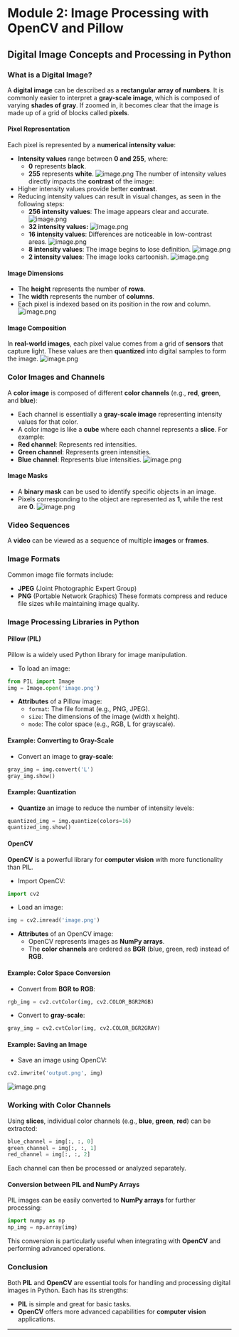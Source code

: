 

# Module 2: Image Processing with OpenCV and Pillow
## Digital Image Concepts and Processing in Python
### What is a Digital Image?
A **digital image** can be described as a **rectangular array of numbers**. It is commonly easier to interpret a **gray-scale image**, which is composed of varying **shades of gray**. If zoomed in, it becomes clear that the image is made up of a grid of blocks called **pixels**.
#### Pixel Representation
Each pixel is represented by a **numerical intensity value**:
- **Intensity values** range between **0 and 255**, where:
	- **0** represents **black**.
	- **255** represents **white**.
![image.png](https://prod-files-secure.s3.us-west-2.amazonaws.com/03e82b26-cccb-4906-bb56-adabcbdc0655/fa1bb4aa-313a-44c2-a7b3-7fa4a8432b08/image.png?X-Amz-Algorithm=AWS4-HMAC-SHA256&X-Amz-Content-Sha256=UNSIGNED-PAYLOAD&X-Amz-Credential=ASIAZI2LB4665B4WSL6J%2F20250129%2Fus-west-2%2Fs3%2Faws4_request&X-Amz-Date=20250129T231336Z&X-Amz-Expires=3600&X-Amz-Security-Token=IQoJb3JpZ2luX2VjEI7%2F%2F%2F%2F%2F%2F%2F%2F%2F%2FwEaCXVzLXdlc3QtMiJHMEUCIBoaMlOSvwc4TSNeDwxw7FPz90pfY6H56MAhszPw%2FMZ1AiEAsDUMMNqhgk%2BMD0VIaejX474cenSQne9oAcGiTvaODLkqiAQIl%2F%2F%2F%2F%2F%2F%2F%2F%2F%2F%2FARAAGgw2Mzc0MjMxODM4MDUiDM64DYQfgLWVl8sbayrcA4P8eG8E8%2F82w347bVTV0Hhd4I%2BwjYWGGR3%2FUEwdnRHr2W0baoKXgeRk%2BuolD8qx5VyTQVBZrykBVWA46Kt3F1ROMnGnBcLizHumiCHLfsne%2F73kEatsy%2BXxcgKzJ4O7s3dIzrgV4AOOsBs0F%2FZ6frKs1FcX%2BJmk4m5jPN2p%2F4OzgM560JOaJM%2FpCr83%2FHz%2B8i9B2%2FBfTDZbRmoZTOUVbka%2BC5RNQ%2B1S7ZuzN9%2F73jY43J50TQ%2BeRKkuhEFrNbvFYsnPNTKJPjd7FOmhTo8jqHCTb8HLOefSBjhMrEvwRyt65Q8jawGd4MZbZ4hXeUB%2BS%2FeZ%2F9MfVEeGD4TI79%2BLqIjrIvAunsSU0V0EOCtKA5nNJmMq9fLOxDrzZKp5F77R56whftlMUu35pD4bumFQq4uRpWN6hJJXGUh5moDVWq%2BwoDLMOCtZ4o3tRA46cVWJYQHOs40LCsKoW573cq%2BmGU0%2BHn1qlQlxJHCO0DN500WjdJ42OtdHWHzRoLLBIz8wEsf2W2tNDbLlqdt4LFCgurJXrGDswFyUZJ9nMALfPHD4fE5Uv03x%2Bic3rSC8fdRGxyoXZNGngsw85V%2BM0xl4eQ8PJYdEzDOHkQzXGj1XeSDD2%2BXl6MsSDAyV467JMNLF6rwGOqUB964Kb3wttKGoEeFLzH3aw51vppFOs5%2FIEWVu9HeWQF%2F6mfd8v1hJVIqm86CQ3LnfU5RYDEXCsu%2BnHSxtIpZWgleWVoBWsFcpYeNBDxIfy4DiUdKAsUQ3gx6WM4ZM3UXMixhkEZ4G4J2W0L637sN2o9gC%2BEDREWr3T6YkCWRN6ftbh1spjc%2FW%2Bg5BzLk3%2B2dZ4CQzi2wL4wL0CheWLDSLGJkeOzpZ&X-Amz-Signature=ae59316f1e61e894001f7ab22ac6a9cd1795d614a9fce0539e3a803f475a5218&X-Amz-SignedHeaders=host&x-id=GetObject)
The number of intensity values directly impacts the **contrast** of the image:
- Higher intensity values provide better **contrast**.
- Reducing intensity values can result in visual changes, as seen in the following steps:
	- **256 intensity values**: The image appears clear and accurate.
![image.png](https://prod-files-secure.s3.us-west-2.amazonaws.com/03e82b26-cccb-4906-bb56-adabcbdc0655/0de7dfb4-99dc-4b87-8932-5165b3c3b775/image.png?X-Amz-Algorithm=AWS4-HMAC-SHA256&X-Amz-Content-Sha256=UNSIGNED-PAYLOAD&X-Amz-Credential=ASIAZI2LB466W4BYOBPH%2F20250129%2Fus-west-2%2Fs3%2Faws4_request&X-Amz-Date=20250129T231337Z&X-Amz-Expires=3600&X-Amz-Security-Token=IQoJb3JpZ2luX2VjEI7%2F%2F%2F%2F%2F%2F%2F%2F%2F%2FwEaCXVzLXdlc3QtMiJHMEUCIALHGEC4SAIVRvwMqlq1GSB9fKN1XZZ9Lwa2gcmy6Bh2AiEA3jxYHy2YjDfBSP9Zdqw7sB%2BwbyV3Br7CliHmAfTHXkkqiAQIl%2F%2F%2F%2F%2F%2F%2F%2F%2F%2F%2FARAAGgw2Mzc0MjMxODM4MDUiDAJ0OOkGc42EedUYCSrcA6uHyfU0vb2Mi%2BccQ2C1c2ZbUlLS3vBBuJ8puq3LkXY%2FegTPYrprSdf8X62fCd4cPtFkR7jKybIfh6YZwF5AbJjN42ZqrP7MlBwBxUapVH6PUcadONNgeNW9nQ%2BLv8Fd7RszZHdRIKm8yFq3QvjZQYpDYMFoDaiURXlCu1I%2Bl6GLCjrPhIMfgDeP5ZXrbOlJhYv81dY47f9wW5PnvNq%2BQmx69pXWi1JuJ2O4lB1a5%2BrvBPGQgc%2FNgug8AWFNCw1gKbHg20Xdvsbe73ln%2Fecq50esanQyERp9em%2BZnPJBhIXB1kAOmsjLwXAk6yCj%2Bh7qocVqSrM6LxLLBAkfSDnIE2JgJlZfwyIQv7Vz9wrztK4jjAYTn54YMj8vfq45Xue889ckLbIrKrOrHsAFIP5H0tgJK29dNCti3MKKBAyd7KQOPawJMzuA2ZQ4J1KdSzcSlNLBMb0kWqDs2K073nViiGk1ZQzSHaumDpKJ5TztrEIebVRXpFIaDSUdw6ugm6FHIUYewi37ej9fIuhBdieVAJK6FrHaJWUxQnE%2Bzv%2F6kPlJVmxQ%2BpLC9MTQGsgdufATh9rAPZyOvgt5qZC%2FEoj%2Fu%2F3pM0Nqr7q%2F5usaAbjVMTvtex0YWN%2B0E9XNtN%2FCMOHF6rwGOqUBQXj8PIe%2FXOCmw2cV5WRxo6A1Xxo4ws5VcZVjqlKlJ%2BaaZqMEhNWgVV%2F%2FIoOP3TYWRF48wD8oFXZ8eVjOJVXAFIFX9EvN%2BdqrbMY54lwu1TXOBISH7SpSxnTdmAffBGRyd9KdhBs6rGqtf%2Fi52bg%2FEQK%2F77mL7zoiBYDRIcA9LGXY0nG7GoGjVTnHyQpXoLXAu5GCimwGbsg3%2Bsxpn9Fzi4FQjbNm&X-Amz-Signature=9842c6ed3530dd295d274b50508e83b504cbce357a16a5ec1399fb9d96ba0629&X-Amz-SignedHeaders=host&x-id=GetObject)
	- **32 intensity values:**
![image.png](https://prod-files-secure.s3.us-west-2.amazonaws.com/03e82b26-cccb-4906-bb56-adabcbdc0655/7eb81f08-b190-4c5a-ba2b-2a498a15b2c4/image.png?X-Amz-Algorithm=AWS4-HMAC-SHA256&X-Amz-Content-Sha256=UNSIGNED-PAYLOAD&X-Amz-Credential=ASIAZI2LB466W4BYOBPH%2F20250129%2Fus-west-2%2Fs3%2Faws4_request&X-Amz-Date=20250129T231337Z&X-Amz-Expires=3600&X-Amz-Security-Token=IQoJb3JpZ2luX2VjEI7%2F%2F%2F%2F%2F%2F%2F%2F%2F%2FwEaCXVzLXdlc3QtMiJHMEUCIALHGEC4SAIVRvwMqlq1GSB9fKN1XZZ9Lwa2gcmy6Bh2AiEA3jxYHy2YjDfBSP9Zdqw7sB%2BwbyV3Br7CliHmAfTHXkkqiAQIl%2F%2F%2F%2F%2F%2F%2F%2F%2F%2F%2FARAAGgw2Mzc0MjMxODM4MDUiDAJ0OOkGc42EedUYCSrcA6uHyfU0vb2Mi%2BccQ2C1c2ZbUlLS3vBBuJ8puq3LkXY%2FegTPYrprSdf8X62fCd4cPtFkR7jKybIfh6YZwF5AbJjN42ZqrP7MlBwBxUapVH6PUcadONNgeNW9nQ%2BLv8Fd7RszZHdRIKm8yFq3QvjZQYpDYMFoDaiURXlCu1I%2Bl6GLCjrPhIMfgDeP5ZXrbOlJhYv81dY47f9wW5PnvNq%2BQmx69pXWi1JuJ2O4lB1a5%2BrvBPGQgc%2FNgug8AWFNCw1gKbHg20Xdvsbe73ln%2Fecq50esanQyERp9em%2BZnPJBhIXB1kAOmsjLwXAk6yCj%2Bh7qocVqSrM6LxLLBAkfSDnIE2JgJlZfwyIQv7Vz9wrztK4jjAYTn54YMj8vfq45Xue889ckLbIrKrOrHsAFIP5H0tgJK29dNCti3MKKBAyd7KQOPawJMzuA2ZQ4J1KdSzcSlNLBMb0kWqDs2K073nViiGk1ZQzSHaumDpKJ5TztrEIebVRXpFIaDSUdw6ugm6FHIUYewi37ej9fIuhBdieVAJK6FrHaJWUxQnE%2Bzv%2F6kPlJVmxQ%2BpLC9MTQGsgdufATh9rAPZyOvgt5qZC%2FEoj%2Fu%2F3pM0Nqr7q%2F5usaAbjVMTvtex0YWN%2B0E9XNtN%2FCMOHF6rwGOqUBQXj8PIe%2FXOCmw2cV5WRxo6A1Xxo4ws5VcZVjqlKlJ%2BaaZqMEhNWgVV%2F%2FIoOP3TYWRF48wD8oFXZ8eVjOJVXAFIFX9EvN%2BdqrbMY54lwu1TXOBISH7SpSxnTdmAffBGRyd9KdhBs6rGqtf%2Fi52bg%2FEQK%2F77mL7zoiBYDRIcA9LGXY0nG7GoGjVTnHyQpXoLXAu5GCimwGbsg3%2Bsxpn9Fzi4FQjbNm&X-Amz-Signature=35bb43fb9181a400d7c9bdd889e6eb04fd35dc2eb1b5f3ab70255b357b053d31&X-Amz-SignedHeaders=host&x-id=GetObject)
	- **16 intensity values**: Differences are noticeable in low-contrast areas.
![image.png](https://prod-files-secure.s3.us-west-2.amazonaws.com/03e82b26-cccb-4906-bb56-adabcbdc0655/6bf56d44-9a14-4b7b-98c2-1f00b8630f0c/image.png?X-Amz-Algorithm=AWS4-HMAC-SHA256&X-Amz-Content-Sha256=UNSIGNED-PAYLOAD&X-Amz-Credential=ASIAZI2LB466W4BYOBPH%2F20250129%2Fus-west-2%2Fs3%2Faws4_request&X-Amz-Date=20250129T231337Z&X-Amz-Expires=3600&X-Amz-Security-Token=IQoJb3JpZ2luX2VjEI7%2F%2F%2F%2F%2F%2F%2F%2F%2F%2FwEaCXVzLXdlc3QtMiJHMEUCIALHGEC4SAIVRvwMqlq1GSB9fKN1XZZ9Lwa2gcmy6Bh2AiEA3jxYHy2YjDfBSP9Zdqw7sB%2BwbyV3Br7CliHmAfTHXkkqiAQIl%2F%2F%2F%2F%2F%2F%2F%2F%2F%2F%2FARAAGgw2Mzc0MjMxODM4MDUiDAJ0OOkGc42EedUYCSrcA6uHyfU0vb2Mi%2BccQ2C1c2ZbUlLS3vBBuJ8puq3LkXY%2FegTPYrprSdf8X62fCd4cPtFkR7jKybIfh6YZwF5AbJjN42ZqrP7MlBwBxUapVH6PUcadONNgeNW9nQ%2BLv8Fd7RszZHdRIKm8yFq3QvjZQYpDYMFoDaiURXlCu1I%2Bl6GLCjrPhIMfgDeP5ZXrbOlJhYv81dY47f9wW5PnvNq%2BQmx69pXWi1JuJ2O4lB1a5%2BrvBPGQgc%2FNgug8AWFNCw1gKbHg20Xdvsbe73ln%2Fecq50esanQyERp9em%2BZnPJBhIXB1kAOmsjLwXAk6yCj%2Bh7qocVqSrM6LxLLBAkfSDnIE2JgJlZfwyIQv7Vz9wrztK4jjAYTn54YMj8vfq45Xue889ckLbIrKrOrHsAFIP5H0tgJK29dNCti3MKKBAyd7KQOPawJMzuA2ZQ4J1KdSzcSlNLBMb0kWqDs2K073nViiGk1ZQzSHaumDpKJ5TztrEIebVRXpFIaDSUdw6ugm6FHIUYewi37ej9fIuhBdieVAJK6FrHaJWUxQnE%2Bzv%2F6kPlJVmxQ%2BpLC9MTQGsgdufATh9rAPZyOvgt5qZC%2FEoj%2Fu%2F3pM0Nqr7q%2F5usaAbjVMTvtex0YWN%2B0E9XNtN%2FCMOHF6rwGOqUBQXj8PIe%2FXOCmw2cV5WRxo6A1Xxo4ws5VcZVjqlKlJ%2BaaZqMEhNWgVV%2F%2FIoOP3TYWRF48wD8oFXZ8eVjOJVXAFIFX9EvN%2BdqrbMY54lwu1TXOBISH7SpSxnTdmAffBGRyd9KdhBs6rGqtf%2Fi52bg%2FEQK%2F77mL7zoiBYDRIcA9LGXY0nG7GoGjVTnHyQpXoLXAu5GCimwGbsg3%2Bsxpn9Fzi4FQjbNm&X-Amz-Signature=32b513901a7d0cd253da755b9b42224c12062f976087384a02e46d5d38fec528&X-Amz-SignedHeaders=host&x-id=GetObject)
	- **8 intensity values**: The image begins to lose definition.
![image.png](https://prod-files-secure.s3.us-west-2.amazonaws.com/03e82b26-cccb-4906-bb56-adabcbdc0655/cca05878-ca1a-43e0-8bec-1d146756f9ae/image.png?X-Amz-Algorithm=AWS4-HMAC-SHA256&X-Amz-Content-Sha256=UNSIGNED-PAYLOAD&X-Amz-Credential=ASIAZI2LB466W4BYOBPH%2F20250129%2Fus-west-2%2Fs3%2Faws4_request&X-Amz-Date=20250129T231337Z&X-Amz-Expires=3600&X-Amz-Security-Token=IQoJb3JpZ2luX2VjEI7%2F%2F%2F%2F%2F%2F%2F%2F%2F%2FwEaCXVzLXdlc3QtMiJHMEUCIALHGEC4SAIVRvwMqlq1GSB9fKN1XZZ9Lwa2gcmy6Bh2AiEA3jxYHy2YjDfBSP9Zdqw7sB%2BwbyV3Br7CliHmAfTHXkkqiAQIl%2F%2F%2F%2F%2F%2F%2F%2F%2F%2F%2FARAAGgw2Mzc0MjMxODM4MDUiDAJ0OOkGc42EedUYCSrcA6uHyfU0vb2Mi%2BccQ2C1c2ZbUlLS3vBBuJ8puq3LkXY%2FegTPYrprSdf8X62fCd4cPtFkR7jKybIfh6YZwF5AbJjN42ZqrP7MlBwBxUapVH6PUcadONNgeNW9nQ%2BLv8Fd7RszZHdRIKm8yFq3QvjZQYpDYMFoDaiURXlCu1I%2Bl6GLCjrPhIMfgDeP5ZXrbOlJhYv81dY47f9wW5PnvNq%2BQmx69pXWi1JuJ2O4lB1a5%2BrvBPGQgc%2FNgug8AWFNCw1gKbHg20Xdvsbe73ln%2Fecq50esanQyERp9em%2BZnPJBhIXB1kAOmsjLwXAk6yCj%2Bh7qocVqSrM6LxLLBAkfSDnIE2JgJlZfwyIQv7Vz9wrztK4jjAYTn54YMj8vfq45Xue889ckLbIrKrOrHsAFIP5H0tgJK29dNCti3MKKBAyd7KQOPawJMzuA2ZQ4J1KdSzcSlNLBMb0kWqDs2K073nViiGk1ZQzSHaumDpKJ5TztrEIebVRXpFIaDSUdw6ugm6FHIUYewi37ej9fIuhBdieVAJK6FrHaJWUxQnE%2Bzv%2F6kPlJVmxQ%2BpLC9MTQGsgdufATh9rAPZyOvgt5qZC%2FEoj%2Fu%2F3pM0Nqr7q%2F5usaAbjVMTvtex0YWN%2B0E9XNtN%2FCMOHF6rwGOqUBQXj8PIe%2FXOCmw2cV5WRxo6A1Xxo4ws5VcZVjqlKlJ%2BaaZqMEhNWgVV%2F%2FIoOP3TYWRF48wD8oFXZ8eVjOJVXAFIFX9EvN%2BdqrbMY54lwu1TXOBISH7SpSxnTdmAffBGRyd9KdhBs6rGqtf%2Fi52bg%2FEQK%2F77mL7zoiBYDRIcA9LGXY0nG7GoGjVTnHyQpXoLXAu5GCimwGbsg3%2Bsxpn9Fzi4FQjbNm&X-Amz-Signature=5789690bf5ad7244956ca44d5af3ca857a76a6cec84d926052c615ef6c56a100&X-Amz-SignedHeaders=host&x-id=GetObject)
	- **2 intensity values**: The image looks cartoonish.
![image.png](https://prod-files-secure.s3.us-west-2.amazonaws.com/03e82b26-cccb-4906-bb56-adabcbdc0655/12da64d7-6b97-44e0-bc2c-52b9c47ce212/image.png?X-Amz-Algorithm=AWS4-HMAC-SHA256&X-Amz-Content-Sha256=UNSIGNED-PAYLOAD&X-Amz-Credential=ASIAZI2LB466W4BYOBPH%2F20250129%2Fus-west-2%2Fs3%2Faws4_request&X-Amz-Date=20250129T231337Z&X-Amz-Expires=3600&X-Amz-Security-Token=IQoJb3JpZ2luX2VjEI7%2F%2F%2F%2F%2F%2F%2F%2F%2F%2FwEaCXVzLXdlc3QtMiJHMEUCIALHGEC4SAIVRvwMqlq1GSB9fKN1XZZ9Lwa2gcmy6Bh2AiEA3jxYHy2YjDfBSP9Zdqw7sB%2BwbyV3Br7CliHmAfTHXkkqiAQIl%2F%2F%2F%2F%2F%2F%2F%2F%2F%2F%2FARAAGgw2Mzc0MjMxODM4MDUiDAJ0OOkGc42EedUYCSrcA6uHyfU0vb2Mi%2BccQ2C1c2ZbUlLS3vBBuJ8puq3LkXY%2FegTPYrprSdf8X62fCd4cPtFkR7jKybIfh6YZwF5AbJjN42ZqrP7MlBwBxUapVH6PUcadONNgeNW9nQ%2BLv8Fd7RszZHdRIKm8yFq3QvjZQYpDYMFoDaiURXlCu1I%2Bl6GLCjrPhIMfgDeP5ZXrbOlJhYv81dY47f9wW5PnvNq%2BQmx69pXWi1JuJ2O4lB1a5%2BrvBPGQgc%2FNgug8AWFNCw1gKbHg20Xdvsbe73ln%2Fecq50esanQyERp9em%2BZnPJBhIXB1kAOmsjLwXAk6yCj%2Bh7qocVqSrM6LxLLBAkfSDnIE2JgJlZfwyIQv7Vz9wrztK4jjAYTn54YMj8vfq45Xue889ckLbIrKrOrHsAFIP5H0tgJK29dNCti3MKKBAyd7KQOPawJMzuA2ZQ4J1KdSzcSlNLBMb0kWqDs2K073nViiGk1ZQzSHaumDpKJ5TztrEIebVRXpFIaDSUdw6ugm6FHIUYewi37ej9fIuhBdieVAJK6FrHaJWUxQnE%2Bzv%2F6kPlJVmxQ%2BpLC9MTQGsgdufATh9rAPZyOvgt5qZC%2FEoj%2Fu%2F3pM0Nqr7q%2F5usaAbjVMTvtex0YWN%2B0E9XNtN%2FCMOHF6rwGOqUBQXj8PIe%2FXOCmw2cV5WRxo6A1Xxo4ws5VcZVjqlKlJ%2BaaZqMEhNWgVV%2F%2FIoOP3TYWRF48wD8oFXZ8eVjOJVXAFIFX9EvN%2BdqrbMY54lwu1TXOBISH7SpSxnTdmAffBGRyd9KdhBs6rGqtf%2Fi52bg%2FEQK%2F77mL7zoiBYDRIcA9LGXY0nG7GoGjVTnHyQpXoLXAu5GCimwGbsg3%2Bsxpn9Fzi4FQjbNm&X-Amz-Signature=a52bba18b6ad82f9445648573c00793edac82ae969c9ef77b3c8ebbfc7d6678c&X-Amz-SignedHeaders=host&x-id=GetObject)
#### Image Dimensions
- The **height** represents the number of **rows**.
- The **width** represents the number of **columns**.
- Each pixel is indexed based on its position in the row and column.
![image.png](https://prod-files-secure.s3.us-west-2.amazonaws.com/03e82b26-cccb-4906-bb56-adabcbdc0655/ff056335-e79e-4491-b508-30cd45b6c194/image.png?X-Amz-Algorithm=AWS4-HMAC-SHA256&X-Amz-Content-Sha256=UNSIGNED-PAYLOAD&X-Amz-Credential=ASIAZI2LB4665B4WSL6J%2F20250129%2Fus-west-2%2Fs3%2Faws4_request&X-Amz-Date=20250129T231337Z&X-Amz-Expires=3600&X-Amz-Security-Token=IQoJb3JpZ2luX2VjEI7%2F%2F%2F%2F%2F%2F%2F%2F%2F%2FwEaCXVzLXdlc3QtMiJHMEUCIBoaMlOSvwc4TSNeDwxw7FPz90pfY6H56MAhszPw%2FMZ1AiEAsDUMMNqhgk%2BMD0VIaejX474cenSQne9oAcGiTvaODLkqiAQIl%2F%2F%2F%2F%2F%2F%2F%2F%2F%2F%2FARAAGgw2Mzc0MjMxODM4MDUiDM64DYQfgLWVl8sbayrcA4P8eG8E8%2F82w347bVTV0Hhd4I%2BwjYWGGR3%2FUEwdnRHr2W0baoKXgeRk%2BuolD8qx5VyTQVBZrykBVWA46Kt3F1ROMnGnBcLizHumiCHLfsne%2F73kEatsy%2BXxcgKzJ4O7s3dIzrgV4AOOsBs0F%2FZ6frKs1FcX%2BJmk4m5jPN2p%2F4OzgM560JOaJM%2FpCr83%2FHz%2B8i9B2%2FBfTDZbRmoZTOUVbka%2BC5RNQ%2B1S7ZuzN9%2F73jY43J50TQ%2BeRKkuhEFrNbvFYsnPNTKJPjd7FOmhTo8jqHCTb8HLOefSBjhMrEvwRyt65Q8jawGd4MZbZ4hXeUB%2BS%2FeZ%2F9MfVEeGD4TI79%2BLqIjrIvAunsSU0V0EOCtKA5nNJmMq9fLOxDrzZKp5F77R56whftlMUu35pD4bumFQq4uRpWN6hJJXGUh5moDVWq%2BwoDLMOCtZ4o3tRA46cVWJYQHOs40LCsKoW573cq%2BmGU0%2BHn1qlQlxJHCO0DN500WjdJ42OtdHWHzRoLLBIz8wEsf2W2tNDbLlqdt4LFCgurJXrGDswFyUZJ9nMALfPHD4fE5Uv03x%2Bic3rSC8fdRGxyoXZNGngsw85V%2BM0xl4eQ8PJYdEzDOHkQzXGj1XeSDD2%2BXl6MsSDAyV467JMNLF6rwGOqUB964Kb3wttKGoEeFLzH3aw51vppFOs5%2FIEWVu9HeWQF%2F6mfd8v1hJVIqm86CQ3LnfU5RYDEXCsu%2BnHSxtIpZWgleWVoBWsFcpYeNBDxIfy4DiUdKAsUQ3gx6WM4ZM3UXMixhkEZ4G4J2W0L637sN2o9gC%2BEDREWr3T6YkCWRN6ftbh1spjc%2FW%2Bg5BzLk3%2B2dZ4CQzi2wL4wL0CheWLDSLGJkeOzpZ&X-Amz-Signature=8e0e5e1ceab30774bbadbc5b588494f952ef907951e34751d32ad9067225ac2a&X-Amz-SignedHeaders=host&x-id=GetObject)
#### Image Composition
In **real-world images**, each pixel value comes from a grid of **sensors** that capture light. These values are then **quantized** into digital samples to form the image.
![image.png](https://prod-files-secure.s3.us-west-2.amazonaws.com/03e82b26-cccb-4906-bb56-adabcbdc0655/0c721ea0-409b-4d32-b630-a00d6f170d18/image.png?X-Amz-Algorithm=AWS4-HMAC-SHA256&X-Amz-Content-Sha256=UNSIGNED-PAYLOAD&X-Amz-Credential=ASIAZI2LB4665B4WSL6J%2F20250129%2Fus-west-2%2Fs3%2Faws4_request&X-Amz-Date=20250129T231337Z&X-Amz-Expires=3600&X-Amz-Security-Token=IQoJb3JpZ2luX2VjEI7%2F%2F%2F%2F%2F%2F%2F%2F%2F%2FwEaCXVzLXdlc3QtMiJHMEUCIBoaMlOSvwc4TSNeDwxw7FPz90pfY6H56MAhszPw%2FMZ1AiEAsDUMMNqhgk%2BMD0VIaejX474cenSQne9oAcGiTvaODLkqiAQIl%2F%2F%2F%2F%2F%2F%2F%2F%2F%2F%2FARAAGgw2Mzc0MjMxODM4MDUiDM64DYQfgLWVl8sbayrcA4P8eG8E8%2F82w347bVTV0Hhd4I%2BwjYWGGR3%2FUEwdnRHr2W0baoKXgeRk%2BuolD8qx5VyTQVBZrykBVWA46Kt3F1ROMnGnBcLizHumiCHLfsne%2F73kEatsy%2BXxcgKzJ4O7s3dIzrgV4AOOsBs0F%2FZ6frKs1FcX%2BJmk4m5jPN2p%2F4OzgM560JOaJM%2FpCr83%2FHz%2B8i9B2%2FBfTDZbRmoZTOUVbka%2BC5RNQ%2B1S7ZuzN9%2F73jY43J50TQ%2BeRKkuhEFrNbvFYsnPNTKJPjd7FOmhTo8jqHCTb8HLOefSBjhMrEvwRyt65Q8jawGd4MZbZ4hXeUB%2BS%2FeZ%2F9MfVEeGD4TI79%2BLqIjrIvAunsSU0V0EOCtKA5nNJmMq9fLOxDrzZKp5F77R56whftlMUu35pD4bumFQq4uRpWN6hJJXGUh5moDVWq%2BwoDLMOCtZ4o3tRA46cVWJYQHOs40LCsKoW573cq%2BmGU0%2BHn1qlQlxJHCO0DN500WjdJ42OtdHWHzRoLLBIz8wEsf2W2tNDbLlqdt4LFCgurJXrGDswFyUZJ9nMALfPHD4fE5Uv03x%2Bic3rSC8fdRGxyoXZNGngsw85V%2BM0xl4eQ8PJYdEzDOHkQzXGj1XeSDD2%2BXl6MsSDAyV467JMNLF6rwGOqUB964Kb3wttKGoEeFLzH3aw51vppFOs5%2FIEWVu9HeWQF%2F6mfd8v1hJVIqm86CQ3LnfU5RYDEXCsu%2BnHSxtIpZWgleWVoBWsFcpYeNBDxIfy4DiUdKAsUQ3gx6WM4ZM3UXMixhkEZ4G4J2W0L637sN2o9gC%2BEDREWr3T6YkCWRN6ftbh1spjc%2FW%2Bg5BzLk3%2B2dZ4CQzi2wL4wL0CheWLDSLGJkeOzpZ&X-Amz-Signature=d6ccd2c3d6f08539950292d558ff11ee4730986d31f56d8bd936320b824744ea&X-Amz-SignedHeaders=host&x-id=GetObject)
### Color Images and Channels
A **color image** is composed of different **color channels** (e.g., **red**, **green**, and **blue**):
- Each channel is essentially a **gray-scale image** representing intensity values for that color.
- A color image is like a **cube** where each channel represents a **slice**.
For example:
- **Red channel**: Represents red intensities.
- **Green channel**: Represents green intensities.
- **Blue channel**: Represents blue intensities.
![image.png](https://prod-files-secure.s3.us-west-2.amazonaws.com/03e82b26-cccb-4906-bb56-adabcbdc0655/c0cc17c9-842f-413f-82e8-f3f44278cf74/image.png?X-Amz-Algorithm=AWS4-HMAC-SHA256&X-Amz-Content-Sha256=UNSIGNED-PAYLOAD&X-Amz-Credential=ASIAZI2LB4665B4WSL6J%2F20250129%2Fus-west-2%2Fs3%2Faws4_request&X-Amz-Date=20250129T231336Z&X-Amz-Expires=3600&X-Amz-Security-Token=IQoJb3JpZ2luX2VjEI7%2F%2F%2F%2F%2F%2F%2F%2F%2F%2FwEaCXVzLXdlc3QtMiJHMEUCIBoaMlOSvwc4TSNeDwxw7FPz90pfY6H56MAhszPw%2FMZ1AiEAsDUMMNqhgk%2BMD0VIaejX474cenSQne9oAcGiTvaODLkqiAQIl%2F%2F%2F%2F%2F%2F%2F%2F%2F%2F%2FARAAGgw2Mzc0MjMxODM4MDUiDM64DYQfgLWVl8sbayrcA4P8eG8E8%2F82w347bVTV0Hhd4I%2BwjYWGGR3%2FUEwdnRHr2W0baoKXgeRk%2BuolD8qx5VyTQVBZrykBVWA46Kt3F1ROMnGnBcLizHumiCHLfsne%2F73kEatsy%2BXxcgKzJ4O7s3dIzrgV4AOOsBs0F%2FZ6frKs1FcX%2BJmk4m5jPN2p%2F4OzgM560JOaJM%2FpCr83%2FHz%2B8i9B2%2FBfTDZbRmoZTOUVbka%2BC5RNQ%2B1S7ZuzN9%2F73jY43J50TQ%2BeRKkuhEFrNbvFYsnPNTKJPjd7FOmhTo8jqHCTb8HLOefSBjhMrEvwRyt65Q8jawGd4MZbZ4hXeUB%2BS%2FeZ%2F9MfVEeGD4TI79%2BLqIjrIvAunsSU0V0EOCtKA5nNJmMq9fLOxDrzZKp5F77R56whftlMUu35pD4bumFQq4uRpWN6hJJXGUh5moDVWq%2BwoDLMOCtZ4o3tRA46cVWJYQHOs40LCsKoW573cq%2BmGU0%2BHn1qlQlxJHCO0DN500WjdJ42OtdHWHzRoLLBIz8wEsf2W2tNDbLlqdt4LFCgurJXrGDswFyUZJ9nMALfPHD4fE5Uv03x%2Bic3rSC8fdRGxyoXZNGngsw85V%2BM0xl4eQ8PJYdEzDOHkQzXGj1XeSDD2%2BXl6MsSDAyV467JMNLF6rwGOqUB964Kb3wttKGoEeFLzH3aw51vppFOs5%2FIEWVu9HeWQF%2F6mfd8v1hJVIqm86CQ3LnfU5RYDEXCsu%2BnHSxtIpZWgleWVoBWsFcpYeNBDxIfy4DiUdKAsUQ3gx6WM4ZM3UXMixhkEZ4G4J2W0L637sN2o9gC%2BEDREWr3T6YkCWRN6ftbh1spjc%2FW%2Bg5BzLk3%2B2dZ4CQzi2wL4wL0CheWLDSLGJkeOzpZ&X-Amz-Signature=738b9b3072d447ee0170894ca0d78bae3d8fff77f57ec8301de4ba4e9765ea1f&X-Amz-SignedHeaders=host&x-id=GetObject)
#### Image Masks
- A **binary mask** can be used to identify specific objects in an image.
- Pixels corresponding to the object are represented as **1**, while the rest are **0**.
![image.png](https://prod-files-secure.s3.us-west-2.amazonaws.com/03e82b26-cccb-4906-bb56-adabcbdc0655/667eab4d-d19d-4618-81d0-663b6beb002c/image.png?X-Amz-Algorithm=AWS4-HMAC-SHA256&X-Amz-Content-Sha256=UNSIGNED-PAYLOAD&X-Amz-Credential=ASIAZI2LB4665B4WSL6J%2F20250129%2Fus-west-2%2Fs3%2Faws4_request&X-Amz-Date=20250129T231336Z&X-Amz-Expires=3600&X-Amz-Security-Token=IQoJb3JpZ2luX2VjEI7%2F%2F%2F%2F%2F%2F%2F%2F%2F%2FwEaCXVzLXdlc3QtMiJHMEUCIBoaMlOSvwc4TSNeDwxw7FPz90pfY6H56MAhszPw%2FMZ1AiEAsDUMMNqhgk%2BMD0VIaejX474cenSQne9oAcGiTvaODLkqiAQIl%2F%2F%2F%2F%2F%2F%2F%2F%2F%2F%2FARAAGgw2Mzc0MjMxODM4MDUiDM64DYQfgLWVl8sbayrcA4P8eG8E8%2F82w347bVTV0Hhd4I%2BwjYWGGR3%2FUEwdnRHr2W0baoKXgeRk%2BuolD8qx5VyTQVBZrykBVWA46Kt3F1ROMnGnBcLizHumiCHLfsne%2F73kEatsy%2BXxcgKzJ4O7s3dIzrgV4AOOsBs0F%2FZ6frKs1FcX%2BJmk4m5jPN2p%2F4OzgM560JOaJM%2FpCr83%2FHz%2B8i9B2%2FBfTDZbRmoZTOUVbka%2BC5RNQ%2B1S7ZuzN9%2F73jY43J50TQ%2BeRKkuhEFrNbvFYsnPNTKJPjd7FOmhTo8jqHCTb8HLOefSBjhMrEvwRyt65Q8jawGd4MZbZ4hXeUB%2BS%2FeZ%2F9MfVEeGD4TI79%2BLqIjrIvAunsSU0V0EOCtKA5nNJmMq9fLOxDrzZKp5F77R56whftlMUu35pD4bumFQq4uRpWN6hJJXGUh5moDVWq%2BwoDLMOCtZ4o3tRA46cVWJYQHOs40LCsKoW573cq%2BmGU0%2BHn1qlQlxJHCO0DN500WjdJ42OtdHWHzRoLLBIz8wEsf2W2tNDbLlqdt4LFCgurJXrGDswFyUZJ9nMALfPHD4fE5Uv03x%2Bic3rSC8fdRGxyoXZNGngsw85V%2BM0xl4eQ8PJYdEzDOHkQzXGj1XeSDD2%2BXl6MsSDAyV467JMNLF6rwGOqUB964Kb3wttKGoEeFLzH3aw51vppFOs5%2FIEWVu9HeWQF%2F6mfd8v1hJVIqm86CQ3LnfU5RYDEXCsu%2BnHSxtIpZWgleWVoBWsFcpYeNBDxIfy4DiUdKAsUQ3gx6WM4ZM3UXMixhkEZ4G4J2W0L637sN2o9gC%2BEDREWr3T6YkCWRN6ftbh1spjc%2FW%2Bg5BzLk3%2B2dZ4CQzi2wL4wL0CheWLDSLGJkeOzpZ&X-Amz-Signature=8660985aac35cbf96624ea8c802955b43dc08fe7a98c75bdecce5e8039e691a0&X-Amz-SignedHeaders=host&x-id=GetObject)
### Video Sequences
A **video** can be viewed as a sequence of multiple **images** or **frames**.
### Image Formats
Common image file formats include:
- **JPEG** (Joint Photographic Expert Group)
- **PNG** (Portable Network Graphics)
These formats compress and reduce file sizes while maintaining image quality.
### Image Processing Libraries in Python
#### Pillow (PIL)
Pillow is a widely used Python library for image manipulation.
- To load an image:
```python
from PIL import Image
img = Image.open('image.png')
```
- **Attributes** of a Pillow image:
	- `format`: The file format (e.g., PNG, JPEG).
	- `size`: The dimensions of the image (width x height).
	- `mode`: The color space (e.g., RGB, L for grayscale).
#### Example: Converting to Gray-Scale
- Convert an image to **gray-scale**:
```python
gray_img = img.convert('L')
gray_img.show()
```
#### Example: Quantization
- **Quantize** an image to reduce the number of intensity levels:
```python
quantized_img = img.quantize(colors=16)
quantized_img.show()
```
#### OpenCV
**OpenCV** is a powerful library for **computer vision** with more functionality than PIL.
- Import OpenCV:
```python
import cv2
```
- Load an image:
```python
img = cv2.imread('image.png')
```
- **Attributes** of an OpenCV image:
	- OpenCV represents images as **NumPy arrays**.
	- The **color channels** are ordered as **BGR** (blue, green, red) instead of **RGB**.
#### Example: Color Space Conversion
- Convert from **BGR to RGB**:
```python
rgb_img = cv2.cvtColor(img, cv2.COLOR_BGR2RGB)
```
- Convert to **gray-scale**:
```python
gray_img = cv2.cvtColor(img, cv2.COLOR_BGR2GRAY)
```
#### Example: Saving an Image
- Save an image using OpenCV:
```python
cv2.imwrite('output.png', img)
```
![image.png](https://prod-files-secure.s3.us-west-2.amazonaws.com/03e82b26-cccb-4906-bb56-adabcbdc0655/25fcc977-54ea-484c-997e-9b6bd016f347/image.png?X-Amz-Algorithm=AWS4-HMAC-SHA256&X-Amz-Content-Sha256=UNSIGNED-PAYLOAD&X-Amz-Credential=ASIAZI2LB4665B4WSL6J%2F20250129%2Fus-west-2%2Fs3%2Faws4_request&X-Amz-Date=20250129T231337Z&X-Amz-Expires=3600&X-Amz-Security-Token=IQoJb3JpZ2luX2VjEI7%2F%2F%2F%2F%2F%2F%2F%2F%2F%2FwEaCXVzLXdlc3QtMiJHMEUCIBoaMlOSvwc4TSNeDwxw7FPz90pfY6H56MAhszPw%2FMZ1AiEAsDUMMNqhgk%2BMD0VIaejX474cenSQne9oAcGiTvaODLkqiAQIl%2F%2F%2F%2F%2F%2F%2F%2F%2F%2F%2FARAAGgw2Mzc0MjMxODM4MDUiDM64DYQfgLWVl8sbayrcA4P8eG8E8%2F82w347bVTV0Hhd4I%2BwjYWGGR3%2FUEwdnRHr2W0baoKXgeRk%2BuolD8qx5VyTQVBZrykBVWA46Kt3F1ROMnGnBcLizHumiCHLfsne%2F73kEatsy%2BXxcgKzJ4O7s3dIzrgV4AOOsBs0F%2FZ6frKs1FcX%2BJmk4m5jPN2p%2F4OzgM560JOaJM%2FpCr83%2FHz%2B8i9B2%2FBfTDZbRmoZTOUVbka%2BC5RNQ%2B1S7ZuzN9%2F73jY43J50TQ%2BeRKkuhEFrNbvFYsnPNTKJPjd7FOmhTo8jqHCTb8HLOefSBjhMrEvwRyt65Q8jawGd4MZbZ4hXeUB%2BS%2FeZ%2F9MfVEeGD4TI79%2BLqIjrIvAunsSU0V0EOCtKA5nNJmMq9fLOxDrzZKp5F77R56whftlMUu35pD4bumFQq4uRpWN6hJJXGUh5moDVWq%2BwoDLMOCtZ4o3tRA46cVWJYQHOs40LCsKoW573cq%2BmGU0%2BHn1qlQlxJHCO0DN500WjdJ42OtdHWHzRoLLBIz8wEsf2W2tNDbLlqdt4LFCgurJXrGDswFyUZJ9nMALfPHD4fE5Uv03x%2Bic3rSC8fdRGxyoXZNGngsw85V%2BM0xl4eQ8PJYdEzDOHkQzXGj1XeSDD2%2BXl6MsSDAyV467JMNLF6rwGOqUB964Kb3wttKGoEeFLzH3aw51vppFOs5%2FIEWVu9HeWQF%2F6mfd8v1hJVIqm86CQ3LnfU5RYDEXCsu%2BnHSxtIpZWgleWVoBWsFcpYeNBDxIfy4DiUdKAsUQ3gx6WM4ZM3UXMixhkEZ4G4J2W0L637sN2o9gC%2BEDREWr3T6YkCWRN6ftbh1spjc%2FW%2Bg5BzLk3%2B2dZ4CQzi2wL4wL0CheWLDSLGJkeOzpZ&X-Amz-Signature=d52bc06c7e6b83478356e63adff45de8d9342f932a209bacf13469f614e7ae09&X-Amz-SignedHeaders=host&x-id=GetObject)
### Working with Color Channels
Using **slices**, individual color channels (e.g., **blue**, **green**, **red**) can be extracted:
```python
blue_channel = img[:, :, 0]
green_channel = img[:, :, 1]
red_channel = img[:, :, 2]
```
Each channel can then be processed or analyzed separately.
#### Conversion between PIL and NumPy Arrays
PIL images can be easily converted to **NumPy arrays** for further processing:
```python
import numpy as np
np_img = np.array(img)
```
This conversion is particularly useful when integrating with **OpenCV** and performing advanced operations.
### Conclusion
Both **PIL** and **OpenCV** are essential tools for handling and processing digital images in Python. Each has its strengths:
- **PIL** is simple and great for basic tasks.
- **OpenCV** offers more advanced capabilities for **computer vision** applications.
___


